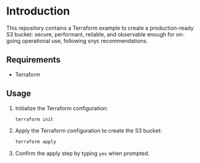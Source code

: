 # Introduction

This repository contains a Terraform example to create a production-ready S3 bucket: secure, performant, reliable, and observable enough for on-going operational use, following snyc recommendations.

## Requirements

- Terraform

## Usage

1. Initialize the Terraform configuration:
    ```sh
    terraform init
    ```

2. Apply the Terraform configuration to create the S3 bucket:
    ```sh
    terraform apply
    ```

3. Confirm the apply step by typing `yes` when prompted.

